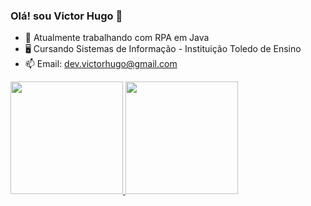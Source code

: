 ### Olá! sou Victor Hugo 🙌



- 🔭 Atualmente trabalhando com RPA em Java
- 🖥 Cursando Sistemas de Informação - Instituição Toledo de Ensino
- 📫 Email: dev.victorhugo@gmail.com

 <div>
  <a href="https://github.com/victorhttps">
  <img height="180em" src="https://github-readme-stats.vercel.app/api?username=victorhttps&show_icons=true&theme=tokyonight&include_all_commits=true&count_private=true"/>
  <img height="180em" src="https://github-readme-stats.vercel.app/api/top-langs/?username=victorhttps&layout=compact&langs_count=7&theme=tokyonight"/>
</div>

